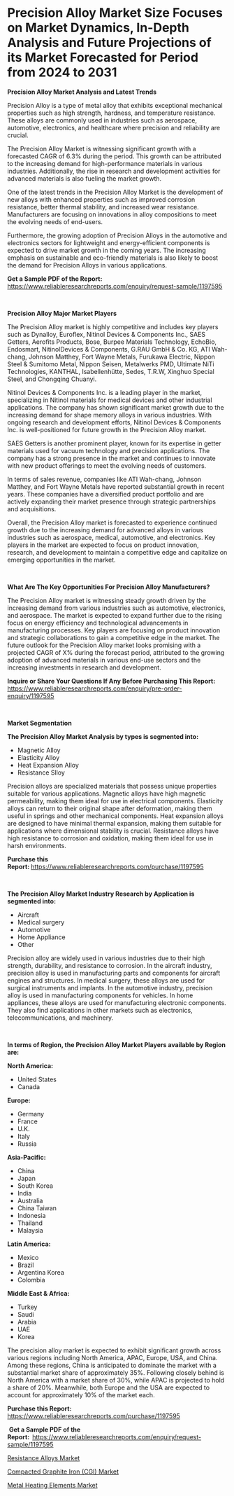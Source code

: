 <p><h1>Precision Alloy Market Size Focuses on Market Dynamics, In-Depth Analysis and Future Projections of its Market Forecasted for Period from 2024 to 2031</h1></p><p><strong>Precision Alloy Market Analysis and Latest Trends</strong></p>
<p><p>Precision Alloy is a type of metal alloy that exhibits exceptional mechanical properties such as high strength, hardness, and temperature resistance. These alloys are commonly used in industries such as aerospace, automotive, electronics, and healthcare where precision and reliability are crucial.</p><p>The Precision Alloy Market is witnessing significant growth with a forecasted CAGR of 6.3% during the period. This growth can be attributed to the increasing demand for high-performance materials in various industries. Additionally, the rise in research and development activities for advanced materials is also fueling the market growth.</p><p>One of the latest trends in the Precision Alloy Market is the development of new alloys with enhanced properties such as improved corrosion resistance, better thermal stability, and increased wear resistance. Manufacturers are focusing on innovations in alloy compositions to meet the evolving needs of end-users.</p><p>Furthermore, the growing adoption of Precision Alloys in the automotive and electronics sectors for lightweight and energy-efficient components is expected to drive market growth in the coming years. The increasing emphasis on sustainable and eco-friendly materials is also likely to boost the demand for Precision Alloys in various applications.</p></p>
<p><strong>Get a Sample PDF of the Report:&nbsp;</strong> <a href="https://www.reliableresearchreports.com/enquiry/request-sample/1197595">https://www.reliableresearchreports.com/enquiry/request-sample/1197595</a></p>
<p>&nbsp;</p>
<p><strong>Precision Alloy Major Market Players</strong></p>
<p><p>The Precision Alloy market is highly competitive and includes key players such as Dynalloy, Euroflex, Nitinol Devices & Components Inc., SAES Getters, Aerofits Products, Bose, Burpee Materials Technology, EchoBio, Endosmart, NitinolDevices & Components, G.RAU GmbH & Co. KG, ATI Wah-chang, Johnson Matthey, Fort Wayne Metals, Furukawa Electric, Nippon Steel & Sumitomo Metal, Nippon Seisen, Metalwerks PMD, Ultimate NiTi Technologies, KANTHAL, Isabellenhütte, Sedes, T.R.W, Xinghuo Special Steel, and Chongqing Chuanyi.</p><p>Nitinol Devices & Components Inc. is a leading player in the market, specializing in Nitinol materials for medical devices and other industrial applications. The company has shown significant market growth due to the increasing demand for shape memory alloys in various industries. With ongoing research and development efforts, Nitinol Devices & Components Inc. is well-positioned for future growth in the Precision Alloy market.</p><p>SAES Getters is another prominent player, known for its expertise in getter materials used for vacuum technology and precision applications. The company has a strong presence in the market and continues to innovate with new product offerings to meet the evolving needs of customers.</p><p>In terms of sales revenue, companies like ATI Wah-chang, Johnson Matthey, and Fort Wayne Metals have reported substantial growth in recent years. These companies have a diversified product portfolio and are actively expanding their market presence through strategic partnerships and acquisitions.</p><p>Overall, the Precision Alloy market is forecasted to experience continued growth due to the increasing demand for advanced alloys in various industries such as aerospace, medical, automotive, and electronics. Key players in the market are expected to focus on product innovation, research, and development to maintain a competitive edge and capitalize on emerging opportunities in the market.</p></p>
<p>&nbsp;</p>
<p><strong>What Are The Key Opportunities For Precision Alloy Manufacturers?</strong></p>
<p><p>The Precision Alloy market is witnessing steady growth driven by the increasing demand from various industries such as automotive, electronics, and aerospace. The market is expected to expand further due to the rising focus on energy efficiency and technological advancements in manufacturing processes. Key players are focusing on product innovation and strategic collaborations to gain a competitive edge in the market. The future outlook for the Precision Alloy market looks promising with a projected CAGR of X% during the forecast period, attributed to the growing adoption of advanced materials in various end-use sectors and the increasing investments in research and development.</p></p>
<p><strong>Inquire or Share Your Questions If Any Before Purchasing This Report:</strong> <a href="https://www.reliableresearchreports.com/enquiry/pre-order-enquiry/1197595">https://www.reliableresearchreports.com/enquiry/pre-order-enquiry/1197595</a></p>
<p>&nbsp;</p>
<p><strong>Market Segmentation</strong></p>
<p><strong>The Precision Alloy Market Analysis by types is segmented into:</strong></p>
<p><ul><li>Magnetic Alloy</li><li>Elasticity Alloy</li><li>Heat Expansion Alloy</li><li>Resistance Slloy</li></ul></p>
<p><p>Precision alloys are specialized materials that possess unique properties suitable for various applications. Magnetic alloys have high magnetic permeability, making them ideal for use in electrical components. Elasticity alloys can return to their original shape after deformation, making them useful in springs and other mechanical components. Heat expansion alloys are designed to have minimal thermal expansion, making them suitable for applications where dimensional stability is crucial. Resistance alloys have high resistance to corrosion and oxidation, making them ideal for use in harsh environments.</p></p>
<p><strong>Purchase this Report:&nbsp;</strong><a href="https://www.reliableresearchreports.com/purchase/1197595">https://www.reliableresearchreports.com/purchase/1197595</a></p>
<p>&nbsp;</p>
<p><strong>The Precision Alloy Market Industry Research by Application is segmented into:</strong></p>
<p><ul><li>Aircraft</li><li>Medical surgery</li><li>Automotive</li><li>Home Appliance</li><li>Other</li></ul></p>
<p><p>Precision alloy are widely used in various industries due to their high strength, durability, and resistance to corrosion. In the aircraft industry, precision alloy is used in manufacturing parts and components for aircraft engines and structures. In medical surgery, these alloys are used for surgical instruments and implants. In the automotive industry, precision alloy is used in manufacturing components for vehicles. In home appliances, these alloys are used for manufacturing electronic components. They also find applications in other markets such as electronics, telecommunications, and machinery.</p></p>
<p>&nbsp;</p>
<p><strong>In terms of Region, the Precision Alloy Market Players available by Region are:</strong></p>
<p>
    <p> <strong> North America: </strong>
        <ul>
            <li>United States</li>
            <li>Canada</li>
        </ul>
        </p> 
    <p> <strong> Europe: </strong>
        <ul>
            <li>Germany</li>
            <li>France</li>
            <li>U.K.</li>
            <li>Italy</li>
            <li>Russia</li>
        </ul>
        </p> 
    <p> <strong> Asia-Pacific: </strong>
        <ul>
            <li>China</li>
            <li>Japan</li>
            <li>South Korea</li>
            <li>India</li>
            <li>Australia</li>
            <li>China Taiwan</li>
            <li>Indonesia</li>
            <li>Thailand</li>
            <li>Malaysia</li>
        </ul>
        </p> 
    <p> <strong> Latin America: </strong>
        <ul>
            <li>Mexico</li>
            <li>Brazil</li>
            <li>Argentina Korea</li>
            <li>Colombia</li>
        </ul>
        </p> 
    <p> <strong> Middle East & Africa: </strong>
        <ul>
            <li>Turkey</li>
            <li>Saudi</li>
            <li>Arabia</li>
            <li>UAE</li>
            <li>Korea</li>
        </ul>
    </p>
    </p>
<p><p>The precision alloy market is expected to exhibit significant growth across various regions including North America, APAC, Europe, USA, and China. Among these regions, China is anticipated to dominate the market with a substantial market share of approximately 35%. Following closely behind is North America with a market share of 30%, while APAC is projected to hold a share of 20%. Meanwhile, both Europe and the USA are expected to account for approximately 10% of the market each.</p></p>
<p><strong>Purchase this Report: </strong><a href="https://www.reliableresearchreports.com/purchase/1197595">https://www.reliableresearchreports.com/purchase/1197595</a></p>
<p>&nbsp;<strong>Get a Sample PDF of the Report:&nbsp;&nbsp;</strong><a href="https://www.reliableresearchreports.com/enquiry/request-sample/1197595">https://www.reliableresearchreports.com/enquiry/request-sample/1197595</a></p>
<p><strong></strong></p>
<p><p><a href="https://github.com/jodemen/Market-Research-Report-List-1/blob/main/resistance-alloys-market.md">Resistance Alloys Market</a></p><p><a href="https://issuu.com/reportprime-2/docs/compacted-graphite-iron-cgi-market-size-2030.pptx">Compacted Graphite Iron (CGI) Market</a></p><p><a href="https://github.com/jj19131/Market-Research-Report-List-1/blob/main/metal-heating-elements-market.md">Metal Heating Elements Market</a></p></p>